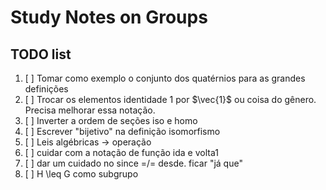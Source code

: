 # Study Notes on Groups

## TODO list

1. [ ] Tomar como exemplo o conjunto dos quatérnios para as grandes definições
2. [ ] Trocar os elementos identidade $1$ por $\vec{1}$ ou coisa do gênero. Precisa melhorar essa notação.
3. [ ] Inverter a ordem de seções iso e homo
4. [ ] Escrever "bijetivo" na definição isomorfismo 
5. [ ] Leis algébricas -> operação
6. [ ] cuidar com a notação de função ida e volta1
7. [ ] dar um cuidado no since =/= desde. ficar "já que"
8. [ ] H \leq G como subgrupo